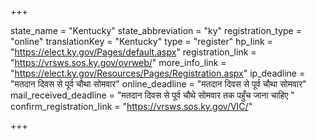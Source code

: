 +++

state_name = "Kentucky"
state_abbreviation = "ky"
registration_type = "online"
translationKey = "Kentucky"
type = "register"
hp_link = "https://elect.ky.gov/Pages/default.aspx"
registration_link = "https://vrsws.sos.ky.gov/ovrweb/"
more_info_link = "https://elect.ky.gov/Resources/Pages/Registration.aspx"
ip_deadline = "मतदान दिवस से पूर्व चौथा सोमवार"
online_deadline = "मतदान दिवस से पूर्व चौथा सोमवार"
mail_received_deadline = "मतदान दिवस से पूर्व चौथे सोमवार तक पहुँच जाना चाहिए "
confirm_registration_link = "https://vrsws.sos.ky.gov/VIC/"

+++